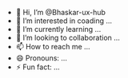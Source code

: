 - 👋 Hi, I’m @Bhaskar-ux-hub
- 👀 I’m interested in coading ...
- 🌱 I’m currently learning ...
- 💞️ I’m looking to collaboration ...
- 📫 How to reach me ...
- 😄 Pronouns: ...
- ⚡ Fun fact: ...

<!---
Bhaskar-ux-hub/Bhaskar-ux-hub is a ✨ special ✨ repository because its `README.md` (this file) appears on your GitHub profile.
You can click the Preview link to take a look at your changes.
--->
